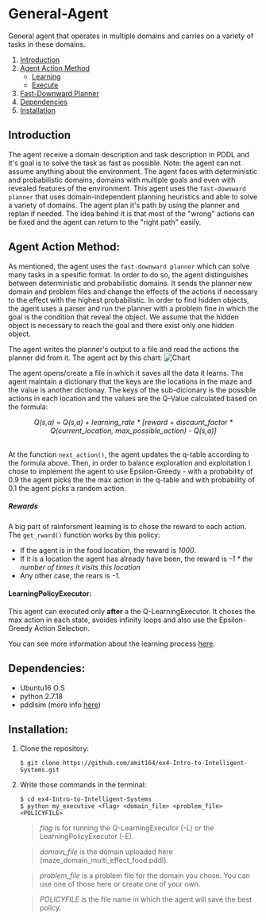 # General-Agent

General agent that operates in multiple domains and carries on a variety of tasks in these domains.

1. [Introduction](#introduction)  
2. [Agent Action Method](#Agent-Action-Method)
    *  [Learning](#Learning)
    *  [Execute](#Execute)
3. [Fast-Downward Planner](#fast-downward-planner)
4. [Dependencies](#dependencies)
5. [Installation](#installation)

## Introduction
The agent receive a domain description and task description in PDDL and it's goal is to solve the task as fast as possible. 
Note: the agent can not assume anything about the environment.
The agent faces with deterministic and probabilistic domains, domains with multiple goals and even with revealed features of the environment. This agent uses the `fast-downward planner` that uses domain-independent planning heuristics and able to solve a variety of domains. The agent plan it's path by using the planner and replan if needed. The idea behind it is that most of the "wrong" actions can be fixed and the agent can return to the "right path" easily.


## Agent Action Method:
As mentioned, the agent uses the `fast-downward planner` which can solve many tasks in a spesific format. In order to do so, the agent distinguishes between deterministic and probabilistic domains. It sends the planner new domain and problem files and change the effects of the actions if necessary to the effect with the highest probabilistic. 
In order to find hidden objects, the agent uses a parser and run the planner with a problem fine in which the goal is the condition that reveal the object. We assume that the hidden object is necessary to reach the goal and there exist only one hidden object.

The agent writes the planner's output to a file and read the actions the planner did from it. The agent act by this chart:
![Chart](https://pdf.ac/Kuyc1)

The agent opens/create a file in which it saves all the data it learns. The agent maintain a dictionary that the keys are the locations in the maze and the value is another dictionay. The keys of the sub-dicionary is the possible actions in each location and the values are the Q-Value calculated based on the formula:

<div align="center"> <em> Q(s,a) = Q(s,a) + learning_rate * [reward + discaunt_factor * Q(current_location, max_possible_action) - Q(s,a)] </em> </div><br/>

At the function ```next_action()```, the agent updates the q-table according to the formula above. Then, in order to balance exploration and exploitation I chose to implement the agent to use Epsilon-Greedy - with a probability of 0.9 the agent picks the the max action in the q-table and with probability of 0.1 the agent picks a random action.

##### Rewards
A big part of rainforsment learning is to chose the reward to each action. The ```get_rward()``` function works by this policy:
* If the agent is in the food location, the reward is _1000_.
* If it is a location the agent has already have been, the reward is _-1 * the number of times it visits this location_
* Any other case, the rears is _-1_.

#### LearningPolicyExecutor:
This agent can executed only **after** a the Q-LearningExecutor. It choses the max action in each state, avoides infinity loops and also use the Epsilon-Greedy Action Selection. 

You can see more information about the learning process [here]().

## Dependencies:
* Ubuntu16 O.S
* python 2.7.18
* pddlsim (more info [here](https://bitbucket.org/galk-opensource/executionsimulation/src/master/))

## Installation:
1. Clone the repository:  
    ```
    $ git clone https://github.com/amit164/ex4-Intro-to-Intelligent-Systems.git
    ```
2. Write those commands in the terminal:
    ```
    $ cd ex4-Intro-to-Intelligent-Systems
    $ python my_executive <flag> <domain_file> <problem_file> <POLICYFILE>
    ```
    > _flag_ is for running the Q-LearningExecutor (-L) or the LearningPolicyExecutor (-E). 
    
    > _domain_file_ is the domain uploaded here (maze_domain_multi_effect_food.pddl).
 
    > _problem_file_ is a problem file for the domain you chose. You can use one of those here or create one of your own.
    
    > _POLICYFILE_ is the file name in which the agent will save the best policy.
   

